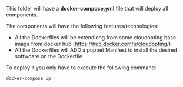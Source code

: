 This folder will have a **docker-compose.yml** file that will deploy all components.

The components will have the following features/technologies:
- All the Dockerfiles will be extendiong from some cloudopting base image from docker hub (https://hub.docker.com/u/cloudopting/)
- All the Dockerfiles will ADD a puppet Manifest to install the desired softwoare on the Dockerfile

To deploy it you only have to execute the following command:

```command
docker-compose up
```
